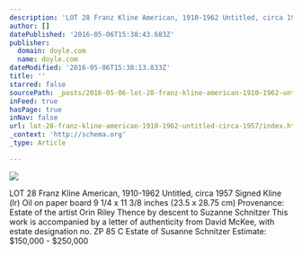 ```yaml
---
description: 'LOT 28 Franz Kline American, 1910-1962 Untitled, circa 1957 Signed Kline (lr) Oil on paper board 9 1/4 x 11 3/8 inches (23.5 x 28.75 cm) Provenance: Estate of the artist Orin Riley Thence by descent to Suzanne Schnitzer This work is accompanied by a letter of authenticity from David McKee, with estate designation no. ZP 85 C Estate of Susanne Schnitzer Estimate: $150,000 - $250,000'
author: []
datePublished: '2016-05-06T15:38:43.683Z'
publisher:
  domain: doyle.com
  name: doyle.com
dateModified: '2016-05-06T15:38:13.833Z'
title: ''
starred: false
sourcePath: _posts/2016-05-06-lot-28-franz-kline-american-1910-1962-untitled-circa-1957.md
inFeed: true
hasPage: true
inNav: false
url: lot-28-franz-kline-american-1910-1962-untitled-circa-1957/index.html
_context: 'http://schema.org'
_type: Article

---
```

![](https://doyle.com/sites/default/files/styles/auction_slider/public/images/lots/509/744509.jpg?itok=h6ewNcUV)

LOT 28 Franz Kline American, 1910-1962 Untitled, circa 1957 Signed Kline (lr) Oil on paper board 9 1/4 x 11 3/8 inches (23.5 x 28.75 cm) Provenance: Estate of the artist Orin Riley Thence by descent to Suzanne Schnitzer This work is accompanied by a letter of authenticity from David McKee, with estate designation no. ZP 85 C Estate of Susanne Schnitzer Estimate: $150,000 - $250,000